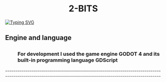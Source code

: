 <h1 align="center">2-BITS</h1>
<a href="https://git.io/typing-svg"><img src="https://readme-typing-svg.demolab.com?font=Fira+Code&weight=700&pause=100&center=%D0%B8%D1%81%D1%82%D0%B8%D0%BD%D0%BD%D1%8B%D0%B9&vCenter=%D0%9B%D0%9E%D0%96%D0%AC&repeat=%D0%B8%D1%81%D1%82%D0%B8%D0%BD%D0%BD%D1%8B%D0%B9&random=%D0%9B%D0%9E%D0%96%D0%AC&width=435&lines=Introducing+my+first+game" alt="Typing SVG" /></a>
<dl>
  <dt><h2><b>Engine and language</b><h2></dt>
    <dd><h3>For development I used the game engine GODOT 4 and its built-in programming language GDScript</h3></dd>
  ------------------------------------------------------------------------------------------------------------------------------------------------------------
  <!--<dt><h2><b>Sprits</b><h2></dt> -->
</dl>
